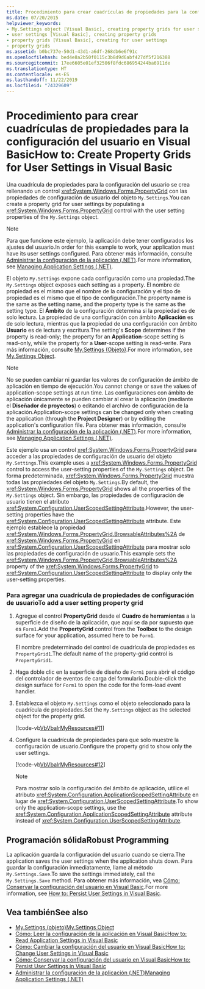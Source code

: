 ```yaml
---
title: Procedimiento para crear cuadrículas de propiedades para la configuración del usuario
ms.date: 07/20/2015
helpviewer_keywords:
- My.Settings object [Visual Basic], creating property grids for user settings
- user settings [Visual Basic], creating property grids
- property grids [Visual Basic], creating for user settings
- property grids
ms.assetid: b0bc737e-50d1-43d1-a6df-268db6e6f91c
ms.openlocfilehash: bed4e8a2b50f0115c3b8d9d6abf427df5f216388
ms.sourcegitcommit: 17ee6605e01ef32506f8fdc686954244ba6911de
ms.translationtype: HT
ms.contentlocale: es-ES
ms.lasthandoff: 11/22/2019
ms.locfileid: "74329609"
---
```

# <a name="how-to-create-property-grids-for-user-settings-in-visual-basic"></a><span data-ttu-id="9ce9f-102">Procedimiento para crear cuadrículas de propiedades para la configuración del usuario en Visual Basic</span><span class="sxs-lookup"><span data-stu-id="9ce9f-102">How to: Create Property Grids for User Settings in Visual Basic</span></span>

<span data-ttu-id="9ce9f-103">Una cuadrícula de propiedades para la configuración del usuario se crea rellenando un control <xref:System.Windows.Forms.PropertyGrid> con las propiedades de configuración de usuario del objeto `My.Settings`.</span><span class="sxs-lookup"><span data-stu-id="9ce9f-103">You can create a property grid for user settings by populating a <xref:System.Windows.Forms.PropertyGrid> control with the user setting properties of the `My.Settings` object.</span></span>  
  
> [!NOTE]
> <span data-ttu-id="9ce9f-104">Para que funcione este ejemplo, la aplicación debe tener configurados los ajustes del usuario.</span><span class="sxs-lookup"><span data-stu-id="9ce9f-104">In order for this example to work, your application must have its user settings configured.</span></span> <span data-ttu-id="9ce9f-105">Para obtener más información, consulte [Administrar la configuración de la aplicación (.NET)](/visualstudio/ide/managing-application-settings-dotnet).</span><span class="sxs-lookup"><span data-stu-id="9ce9f-105">For more information, see [Managing Application Settings (.NET)](/visualstudio/ide/managing-application-settings-dotnet).</span></span>  
  
 <span data-ttu-id="9ce9f-106">El objeto `My.Settings` expone cada configuración como una propiedad.</span><span class="sxs-lookup"><span data-stu-id="9ce9f-106">The `My.Settings` object exposes each setting as a property.</span></span> <span data-ttu-id="9ce9f-107">El nombre de propiedad es el mismo que el nombre de la configuración y el tipo de propiedad es el mismo que el tipo de configuración.</span><span class="sxs-lookup"><span data-stu-id="9ce9f-107">The property name is the same as the setting name, and the property type is the same as the setting type.</span></span> <span data-ttu-id="9ce9f-108">El **Ámbito** de la configuración determina si la propiedad es de solo lectura. La propiedad de una configuración con ámbito **Aplicación** es de solo lectura, mientras que la propiedad de una configuración con ámbito **Usuario** es de lectura y escritura.</span><span class="sxs-lookup"><span data-stu-id="9ce9f-108">The setting's **Scope** determines if the property is read-only; the property for an **Application**-scope setting is read-only, while the property for a **User**-scope setting is read-write.</span></span> <span data-ttu-id="9ce9f-109">Para más información, consulte [My.Settings (Objeto)](../../../../visual-basic/language-reference/objects/my-settings-object.md).</span><span class="sxs-lookup"><span data-stu-id="9ce9f-109">For more information, see [My.Settings Object](../../../../visual-basic/language-reference/objects/my-settings-object.md).</span></span>  
  
> [!NOTE]
> <span data-ttu-id="9ce9f-110">No se pueden cambiar ni guardar los valores de configuración de ámbito de aplicación en tiempo de ejecución.</span><span class="sxs-lookup"><span data-stu-id="9ce9f-110">You cannot change or save the values of application-scope settings at run time.</span></span> <span data-ttu-id="9ce9f-111">Las configuraciones con ámbito de aplicación únicamente se pueden cambiar al crear la aplicación (mediante el **Diseñador de proyectos**) o editando el archivo de configuración de la aplicación.</span><span class="sxs-lookup"><span data-stu-id="9ce9f-111">Application-scope settings can be changed only when creating the application (through the **Project Designer**) or by editing the application's configuration file.</span></span> <span data-ttu-id="9ce9f-112">Para obtener más información, consulte [Administrar la configuración de la aplicación (.NET)](/visualstudio/ide/managing-application-settings-dotnet).</span><span class="sxs-lookup"><span data-stu-id="9ce9f-112">For more information, see [Managing Application Settings (.NET)](/visualstudio/ide/managing-application-settings-dotnet).</span></span>  
  
 <span data-ttu-id="9ce9f-113">Este ejemplo usa un control <xref:System.Windows.Forms.PropertyGrid> para acceder a las propiedades de configuración de usuario del objeto `My.Settings`.</span><span class="sxs-lookup"><span data-stu-id="9ce9f-113">This example uses a <xref:System.Windows.Forms.PropertyGrid> control to access the user-setting properties of the `My.Settings` object.</span></span> <span data-ttu-id="9ce9f-114">De forma predeterminada, <xref:System.Windows.Forms.PropertyGrid> muestra todas las propiedades del objeto `My.Settings`.</span><span class="sxs-lookup"><span data-stu-id="9ce9f-114">By default, the <xref:System.Windows.Forms.PropertyGrid> shows all the properties of the `My.Settings` object.</span></span> <span data-ttu-id="9ce9f-115">Sin embargo, las propiedades de configuración de usuario tienen el atributo <xref:System.Configuration.UserScopedSettingAttribute>.</span><span class="sxs-lookup"><span data-stu-id="9ce9f-115">However, the user-setting properties have the <xref:System.Configuration.UserScopedSettingAttribute> attribute.</span></span> <span data-ttu-id="9ce9f-116">Este ejemplo establece la propiedad <xref:System.Windows.Forms.PropertyGrid.BrowsableAttributes%2A> de <xref:System.Windows.Forms.PropertyGrid> en <xref:System.Configuration.UserScopedSettingAttribute> para mostrar solo las propiedades de configuración de usuario.</span><span class="sxs-lookup"><span data-stu-id="9ce9f-116">This example sets the <xref:System.Windows.Forms.PropertyGrid.BrowsableAttributes%2A> property of the <xref:System.Windows.Forms.PropertyGrid> to <xref:System.Configuration.UserScopedSettingAttribute> to display only the user-setting properties.</span></span>  
  
### <a name="to-add-a-user-setting-property-grid"></a><span data-ttu-id="9ce9f-117">Para agregar una cuadrícula de propiedades de configuración de usuario</span><span class="sxs-lookup"><span data-stu-id="9ce9f-117">To add a user setting property grid</span></span>  
  
1. <span data-ttu-id="9ce9f-118">Agregue el control **PropertyGrid** desde el **Cuadro de herramientas** a la superficie de diseño de la aplicación, que aquí se da por supuesto que es `Form1`.</span><span class="sxs-lookup"><span data-stu-id="9ce9f-118">Add the **PropertyGrid** control from the **Toolbox** to the design surface for your application, assumed here to be `Form1`.</span></span>  
  
     <span data-ttu-id="9ce9f-119">El nombre predeterminado del control de cuadrícula de propiedades es `PropertyGrid1`.</span><span class="sxs-lookup"><span data-stu-id="9ce9f-119">The default name of the property-grid control is `PropertyGrid1`.</span></span>  
  
2. <span data-ttu-id="9ce9f-120">Haga doble clic en la superficie de diseño de `Form1` para abrir el código del controlador de eventos de carga del formulario.</span><span class="sxs-lookup"><span data-stu-id="9ce9f-120">Double-click the design surface for `Form1` to open the code for the form-load event handler.</span></span>  
  
3. <span data-ttu-id="9ce9f-121">Establezca el objeto `My.Settings` como el objeto seleccionado para la cuadrícula de propiedades.</span><span class="sxs-lookup"><span data-stu-id="9ce9f-121">Set the `My.Settings` object as the selected object for the property grid.</span></span>  
  
     [!code-vb[VbVbalrMyResources#11](~/samples/snippets/visualbasic/VS_Snippets_VBCSharp/VbVbalrMyResources/VB/Form1.vb#11)]  
  
4. <span data-ttu-id="9ce9f-122">Configure la cuadrícula de propiedades para que solo muestre la configuración de usuario.</span><span class="sxs-lookup"><span data-stu-id="9ce9f-122">Configure the property grid to show only the user settings.</span></span>  
  
     [!code-vb[VbVbalrMyResources#12](~/samples/snippets/visualbasic/VS_Snippets_VBCSharp/VbVbalrMyResources/VB/Form1.vb#12)]  
  
    > [!NOTE]
    > <span data-ttu-id="9ce9f-123">Para mostrar solo la configuración del ámbito de aplicación, utilice el atributo <xref:System.Configuration.ApplicationScopedSettingAttribute> en lugar de <xref:System.Configuration.UserScopedSettingAttribute>.</span><span class="sxs-lookup"><span data-stu-id="9ce9f-123">To show only the application-scope settings, use the <xref:System.Configuration.ApplicationScopedSettingAttribute> attribute instead of  <xref:System.Configuration.UserScopedSettingAttribute>.</span></span>  
  
## <a name="robust-programming"></a><span data-ttu-id="9ce9f-124">Programación sólida</span><span class="sxs-lookup"><span data-stu-id="9ce9f-124">Robust Programming</span></span>  

 <span data-ttu-id="9ce9f-125">La aplicación guarda la configuración del usuario cuando se cierra.</span><span class="sxs-lookup"><span data-stu-id="9ce9f-125">The application saves the user settings when the application shuts down.</span></span> <span data-ttu-id="9ce9f-126">Para guardar la configuración inmediatamente, llame al método `My.Settings.Save`.</span><span class="sxs-lookup"><span data-stu-id="9ce9f-126">To save the settings immediately, call the `My.Settings.Save` method.</span></span> <span data-ttu-id="9ce9f-127">Para obtener más información, vea [Cómo: Conservar la configuración del usuario en Visual Basic](../../../../visual-basic/developing-apps/programming/app-settings/how-to-persist-user-settings.md).</span><span class="sxs-lookup"><span data-stu-id="9ce9f-127">For more information, see [How to: Persist User Settings in Visual Basic](../../../../visual-basic/developing-apps/programming/app-settings/how-to-persist-user-settings.md).</span></span>  
  
## <a name="see-also"></a><span data-ttu-id="9ce9f-128">Vea también</span><span class="sxs-lookup"><span data-stu-id="9ce9f-128">See also</span></span>

- [<span data-ttu-id="9ce9f-129">My.Settings (objeto)</span><span class="sxs-lookup"><span data-stu-id="9ce9f-129">My.Settings Object</span></span>](../../../../visual-basic/language-reference/objects/my-settings-object.md)
- [<span data-ttu-id="9ce9f-130">Cómo: Leer la configuración de la aplicación en Visual Basic</span><span class="sxs-lookup"><span data-stu-id="9ce9f-130">How to: Read Application Settings in Visual Basic</span></span>](../../../../visual-basic/developing-apps/programming/app-settings/how-to-read-application-settings.md)
- [<span data-ttu-id="9ce9f-131">Cómo: Cambiar la configuración del usuario en Visual Basic</span><span class="sxs-lookup"><span data-stu-id="9ce9f-131">How to: Change User Settings in Visual Basic</span></span>](../../../../visual-basic/developing-apps/programming/app-settings/how-to-change-user-settings.md)
- [<span data-ttu-id="9ce9f-132">Cómo: Conservar la configuración del usuario en Visual Basic</span><span class="sxs-lookup"><span data-stu-id="9ce9f-132">How to: Persist User Settings in Visual Basic</span></span>](../../../../visual-basic/developing-apps/programming/app-settings/how-to-persist-user-settings.md)
- [<span data-ttu-id="9ce9f-133">Administrar la configuración de la aplicación (.NET)</span><span class="sxs-lookup"><span data-stu-id="9ce9f-133">Managing Application Settings (.NET)</span></span>](/visualstudio/ide/managing-application-settings-dotnet)
